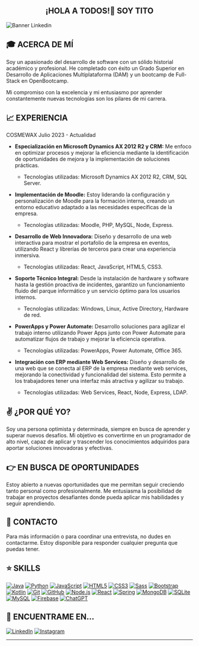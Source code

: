<h2 align="center">¡HOLA A TODOS!👋 SOY TITO</h2>

![Banner Linkedin](https://user-images.githubusercontent.com/75398496/209383236-c09c6532-fbe7-4135-8891-45ebdf321110.png)

## 🎓 ACERCA DE MÍ
Soy un apasionado del desarrollo de software con un sólido historial académico y profesional. He completado con éxito un Grado Superior en Desarrollo de Aplicaciones Multiplataforma (DAM) y un bootcamp de Full-Stack en OpenBootcamp.

Mi compromiso con la excelencia y mi entusiasmo por aprender constantemente nuevas tecnologías son los pilares de mi carrera.

## 📈 EXPERIENCIA
COSMEWAX
Julio 2023 - Actualidad
- **Especialización en Microsoft Dynamics AX 2012 R2 y CRM:** Me enfoco en optimizar procesos y mejorar la eficiencia mediante la identificación de oportunidades de mejora y la implementación de soluciones prácticas.
  - Tecnologías utilizadas: Microsoft Dynamics AX 2012 R2, CRM, SQL Server.

- **Implementación de Moodle:** Estoy liderando la configuración y personalización de Moodle para la formación interna, creando un entorno educativo adaptado a las necesidades específicas de la empresa.
  - Tecnologías utilizadas: Moodle, PHP, MySQL, Node, Express.

- **Desarrollo de Web Innovadora:** Diseño y desarrollo de una web interactiva para mostrar el portafolio de la empresa en eventos, utilizando React y librerías de terceros para crear una experiencia inmersiva.
  - Tecnologías utilizadas: React, JavaScript, HTML5, CSS3.

- **Soporte Técnico Integral:** Desde la instalación de hardware y software hasta la gestión proactiva de incidentes, garantizo un funcionamiento fluido del parque informático y un servicio óptimo para los usuarios internos.
  - Tecnologías utilizadas: Windows, Linux, Active Directory, Hardware de red.

- **PowerApps y Power Automate:** Desarrollo soluciones para agilizar el trabajo interno utilizando Power Apps junto con Power Automate para automatizar flujos de trabajo y mejorar la eficiencia operativa.
  - Tecnologías utilizadas: PowerApps, Power Automate, Office 365.

- **Integración con ERP mediante Web Services:** Diseño y desarrollo de una web que se conecta al ERP de la empresa mediante web services, mejorando la conectividad y funcionalidad del sistema. Esto permite a los trabajadores tener una interfaz más atractiva y agilizar su trabajo.
  - Tecnologías utilizadas: Web Services, React, Node, Express, LDAP.

## ✌️ ¿POR QUÉ YO?
Soy una persona optimista y determinada, siempre en busca de aprender y superar nuevos desafíos. Mi objetivo es convertirme en un programador de alto nivel, capaz de aplicar y trascender los conocimientos adquiridos para aportar soluciones innovadoras y efectivas.

## 👉 EN BUSCA DE OPORTUNIDADES
Estoy abierto a nuevas oportunidades que me permitan seguir creciendo tanto personal como profesionalmente. Me entusiasma la posibilidad de trabajar en proyectos desafiantes donde pueda aplicar mis habilidades y seguir aprendiendo.

## 📝 CONTACTO
Para más información o para coordinar una entrevista, no dudes en contactarme. Estoy disponible para responder cualquier pregunta que puedas tener.

## ⭐ SKILLS
[![Java](https://img.shields.io/badge/java-%23ED8B00.svg?style=for-the-badge&logo=openjdk&logoColor=white)](https://www.java.com)
[![Python](https://img.shields.io/badge/Python-3776AB?style=for-the-badge&logo=python&logoColor=ffdd54)](https://www.python.org/)
[![JavaScript](https://img.shields.io/badge/javascript-%23323330.svg?style=for-the-badge&logo=javascript&logoColor=%23F7DF1E)](https://developer.mozilla.org/es/docs/Web/JavaScript)
[![HTML5](https://img.shields.io/badge/HTML5-E34F26?style=for-the-badge&logo=html5&logoColor=white)](https://lenguajehtml.com/html/)
[![CSS3](https://img.shields.io/badge/CSS3-1572B6?style=for-the-badge&logo=css3&logoColor=white)](https://developer.mozilla.org/es/docs/Web/CSS)
[![Sass](https://img.shields.io/badge/Sass-CC6699?style=for-the-badge&logo=sass&logoColor=white)](https://sass-lang.com/)
[![Bootstrap](https://img.shields.io/badge/Bootstrap-563D7C?style=for-the-badge&logo=bootstrap&logoColor=white)](https://getbootstrap.com/)
[![Kotlin](https://img.shields.io/badge/Kotlin-0095D5?&style=for-the-badge&logo=kotlin&logoColor=white)](https://kotlinlang.org/)
[![Git](https://img.shields.io/badge/git-%23F05033.svg?style=for-the-badge&logo=git&logoColor=white)](https://git-scm.com/)
[![GitHub](https://img.shields.io/badge/github-%23121011.svg?style=for-the-badge&logo=github&logoColor=white)](https://github.com/TitoDevs)
[![Node.js](https://img.shields.io/badge/node.js-6DA55F?style=for-the-badge&logo=node.js&logoColor=white)](https://nodejs.org/es/)
[![React](https://img.shields.io/badge/react-%2320232a.svg?style=for-the-badge&logo=react&logoColor=%2361DAFB)](https://es.reactjs.org/)
[![Spring](https://img.shields.io/badge/spring-%236DB33F.svg?style=for-the-badge&logo=spring&logoColor=white)](https://spring.io/)
[![MongoDB](https://img.shields.io/badge/MongoDB-%234ea94b.svg?style=for-the-badge&logo=mongodb&logoColor=white)](https://www.mongodb.com/)
[![SQLite](https://img.shields.io/badge/sqlite-%2307405e.svg?style=for-the-badge&logo=sqlite&logoColor=white)](https://www.sqlite.org/)
[![MySQL](https://img.shields.io/badge/mysql-%2300f.svg?style=for-the-badge&logo=mysql&logoColor=white)](https://www.mysql.com/)
[![Firebase](https://img.shields.io/badge/Firebase-039BE5?style=for-the-badge&logo=Firebase&logoColor=white)](https://firebase.google.com/)
[![ChatGPT](https://img.shields.io/badge/chatGPT-74aa9c?style=for-the-badge&logo=openai&logoColor=white)](https://chat.openai.com/)

## 🔎 ENCUENTRAME EN...
[![LinkedIn](https://img.shields.io/badge/LinkedIn-0077B5?style=for-the-badge&logo=linkedin&logoColor=white)](https://linkedin.com/in/ldanielgg)
[![Instagram](https://img.shields.io/badge/Instagram-E4405F?style=for-the-badge&logo=instagram&logoColor=white)](https://www.instagram.com/tito.dev)

---
